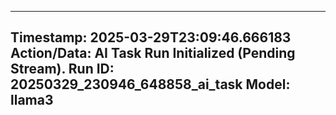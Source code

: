 
---
**Timestamp:** 2025-03-29T23:09:46.666183
**Action/Data:**
AI Task Run Initialized (Pending Stream).
Run ID: 20250329_230946_648858_ai_task
Model: llama3
---
